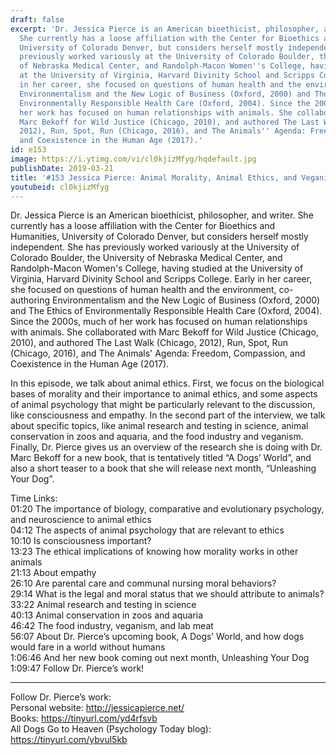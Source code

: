 ```yaml
---
draft: false
excerpt: 'Dr. Jessica Pierce is an American bioethicist, philosopher, and writer.
  She currently has a loose affiliation with the Center for Bioethics and Humanities,
  University of Colorado Denver, but considers herself mostly independent. She has
  previously worked variously at the University of Colorado Boulder, the University
  of Nebraska Medical Center, and Randolph-Macon Women''s College, having studied
  at the University of Virginia, Harvard Divinity School and Scripps College. Early
  in her career, she focused on questions of human health and the environment, co-authoring
  Environmentalism and the New Logic of Business (Oxford, 2000) and The Ethics of
  Environmentally Responsible Health Care (Oxford, 2004). Since the 2000s, much of
  her work has focused on human relationships with animals. She collaborated with
  Marc Bekoff for Wild Justice (Chicago, 2010), and authored The Last Walk (Chicago,
  2012), Run, Spot, Run (Chicago, 2016), and The Animals'' Agenda: Freedom, Compassion,
  and Coexistence in the Human Age (2017).'
id: e153
image: https://i.ytimg.com/vi/cl0kjizMfyg/hqdefault.jpg
publishDate: 2019-03-21
title: '#153 Jessica Pierce: Animal Morality, Animal Ethics, and Veganism'
youtubeid: cl0kjizMfyg
---
```

Dr. Jessica Pierce is an American bioethicist, philosopher, and writer. She currently has a loose affiliation with the Center for Bioethics and Humanities, University of Colorado Denver, but considers herself mostly independent. She has previously worked variously at the University of Colorado Boulder, the University of Nebraska Medical Center, and Randolph-Macon Women's College, having studied at the University of Virginia, Harvard Divinity School and Scripps College. Early in her career, she focused on questions of human health and the environment, co-authoring Environmentalism and the New Logic of Business (Oxford, 2000) and The Ethics of Environmentally Responsible Health Care (Oxford, 2004). Since the 2000s, much of her work has focused on human relationships with animals. She collaborated with Marc Bekoff for Wild Justice (Chicago, 2010), and authored The Last Walk (Chicago, 2012), Run, Spot, Run (Chicago, 2016), and The Animals' Agenda: Freedom, Compassion, and Coexistence in the Human Age (2017).

In this episode, we talk about animal ethics. First, we focus on the biological bases of morality and their importance to animal ethics, and some aspects of animal psychology that might be particularly relevant to the discussion, like consciousness and empathy. In the second part of the interview, we talk about specific topics, like animal research and testing in science, animal conservation in zoos and aquaria, and the food industry and veganism. Finally, Dr. Pierce gives us an overview of the research she is doing with Dr. Marc Bekoff for a new book, that is tentatively titled “A Dogs’ World”, and also a short teaser to a book that she will release next month, “Unleashing Your Dog”. 

Time Links:  
01:20  The importance of biology, comparative and evolutionary psychology, and neuroscience to animal ethics  
04:12  The aspects of animal psychology that are relevant to ethics                           
10:10  Is consciousness important?        
13:23  The ethical implications of knowing how morality works in other animals                
21:13  About empathy              
26:10  Are parental care and communal nursing moral behaviors?                   
29:14  What is the legal and moral status that we should attribute to animals?           
33:22  Animal research and testing in science   
40:13  Animal conservation in zoos and aquaria    
46:42  The food industry, veganism, and lab meat  
56:07  About Dr. Pierce’s upcoming book, A Dogs’ World, and how dogs would fare in a world without humans  
1:06:46  And her new book coming out next month, Unleashing Your Dog                
1:09:47  Follow Dr. Pierce’s work!      

---

Follow Dr. Pierce’s work:  
Personal website: http://jessicapierce.net/  
Books: https://tinyurl.com/yd4rfsvb  
All Dogs Go to Heaven (Psychology Today blog): https://tinyurl.com/ybvul5kb
